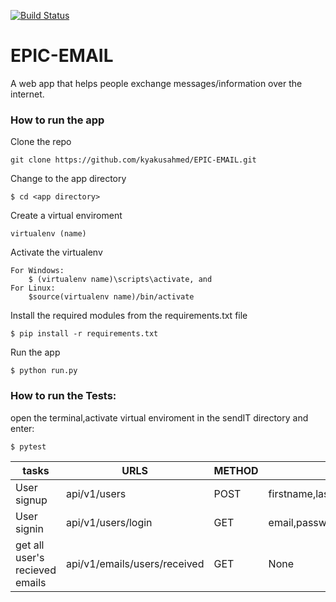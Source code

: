 [![Build Status](https://travis-ci.org/kyakusahmed/EPIC-EMAIL.svg?branch=challenge-2%2Fapi)](https://travis-ci.org/kyakusahmed/EPIC-EMAIL)


# EPIC-EMAIL
 A web app that helps people exchange messages/information over the internet.

### How to run the app


Clone the repo
```
git clone https://github.com/kyakusahmed/EPIC-EMAIL.git
```
Change to the app directory
```
$ cd <app directory>
```
Create a virtual enviroment
```
virtualenv (name)
```
Activate the virtualenv
```
For Windows:
	$ (virtualenv name)\scripts\activate, and  	
For Linux: 
 	$source(virtualenv name)/bin/activate
```
Install the required modules from the requirements.txt file 
```
$ pip install -r requirements.txt
```
Run the app
```
$ python run.py
```


### How to run the Tests:

 open the terminal,activate virtual enviroment in the sendIT directory  and enter:
 ```
 $ pytest 
```


| tasks               |    URLS                |  METHOD  |         PARAMS                                | 
| ------------------- | -----------------------|----------|-----------------------------------------------|
|User signup|api/v1/users|POST|firstname,lastname,email,password|
|User signin|api/v1/users/login|GET|email,password|
| get all user's recieved emails|api/v1/emails/users/received|GET|None|
